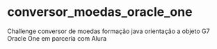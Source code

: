 # conversor_moedas_oracle_one


Challenge conversor de moedas formação java orientação a objeto G7 Oracle One em parceria com Alura
